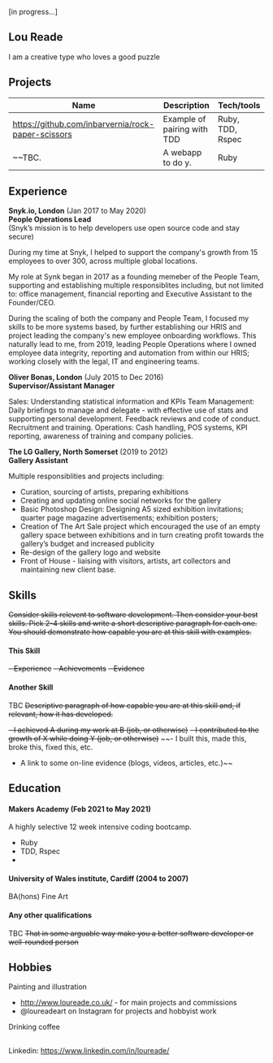 [in progress...]

## Lou Reade

I am a creative type who loves a good puzzle

## Projects

| Name                         | Description       | Tech/tools        |
| ---------------------------- | ----------------- | ----------------- |
| https://github.com/inbarvernia/rock-paper-scissors | Example of pairing with TDD | Ruby, TDD, Rspec |~~
| ~~TBC.                         | A webapp to do y. | Ruby              |~~

## Experience

**Snyk.io, London** (Jan 2017 to May 2020)  
**People Operations Lead**  
(Snyk’s mission is to help developers use open source code and stay secure)

During my time at Snyk, I helped to support the company's growth from 15 employees to over 300, across multiple global locations.

My role at Synk began in 2017 as a founding memeber of the People Team, supporting and establishing multiple responsiblites including, but not limited to: office management, financial reporting and Executive Assistant to the Founder/CEO.

During the scaling of both the company and People Team, I focused my skills to be more systems based, by further establishing our HRIS and project leading the company's new employee onboarding workflows. This naturally lead to me, from 2019, leading People Operations where I owned employee data integrity, reporting and automation from within our HRIS; working closely with the legal, IT and engineering teams.
  
  
  
**Oliver Bonas, London** (July 2015 to Dec 2016)  
**Supervisor/Assistant Manager**

Sales: Understanding statistical information and KPIs
Team Management: Daily briefings to manage and delegate - with effective use of stats and supporting personal development. Feedback reviews and code of conduct. Recruitment and training.
Operations: Cash handling, POS systems, KPI reporting, awareness of training and company policies.


**The LG Gallery, North Somerset** (2019 to 2012)  
**Gallery Assistant**

Multiple responsiblities and projects including: 
- Curation, sourcing of artists, preparing exhibitions
- Creating and updating online social networks for the gallery
- Basic Photoshop Design: Designing A5 sized exhibition invitations; quarter page magazine advertisements; exhibition posters;
- Creation of The Art Sale project which encouraged the use of an empty gallery space between exhibitions and in turn creating profit towards the gallery’s budget and increased publicity
- Re-design of the gallery logo and website
- Front of House - liaising with visitors, artists, art collectors and maintaining new client base.


## Skills

~~Consider skills relevent to software development. Then consider your best skills. Pick 2-4 skills and write a short descriptive paragraph for each one. You should demonstrate how capable you are at this skill with examples.~~

#### This Skill

~~- Experience~~
~~- Achievements~~
~~- Evidence~~

#### Another Skill
TBC
~~Descriptive paragraph of how capable you are at this skill and, if relevant, how it has developed.~~

~~- I achieved A during my work at B (job, or otherwise)~~
~~- I contributed to the growth of X while doing Y (job, or otherwise)~~
~~- I built this, made this, broke this, fixed this, etc.
- A link to some on-line evidence (blogs, videos, articles, etc.)~~

## Education

#### Makers Academy (Feb 2021 to May 2021)
A highly selective 12 week intensive coding bootcamp.

- Ruby
- TDD, Rspec
- 

#### University of Wales institute, Cardiff (2004 to 2007)

BA(hons) Fine Art

#### Any other qualifications
TBC
~~That in some arguable way make you a better software developer or well-rounded person~~

## Hobbies

Painting and illustration  
- http://www.loureade.co.uk/ - for main projects and commissions
- @loureadeart on Instagram for projects and hobbyist work  
  
Drinking coffee  

##
Linkedin: https://www.linkedin.com/in/loureade/
